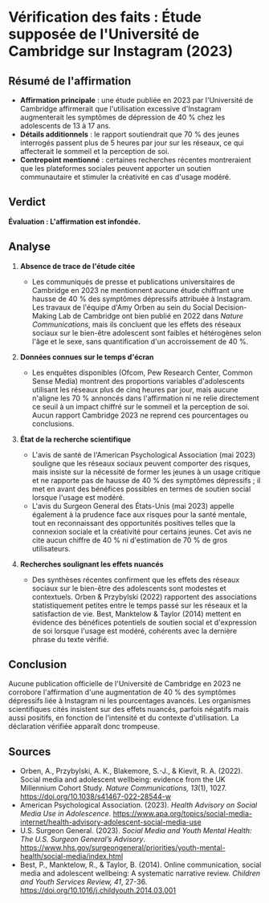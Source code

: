 # Vérification des faits : Étude supposée de l'Université de Cambridge sur Instagram (2023)

## Résumé de l'affirmation
- **Affirmation principale** : une étude publiée en 2023 par l'Université de Cambridge affirmerait que l'utilisation excessive d'Instagram augmenterait les symptômes de dépression de 40 % chez les adolescents de 13 à 17 ans.
- **Détails additionnels** : le rapport soutiendrait que 70 % des jeunes interrogés passent plus de 5 heures par jour sur les réseaux, ce qui affecterait le sommeil et la perception de soi.
- **Contrepoint mentionné** : certaines recherches récentes montreraient que les plateformes sociales peuvent apporter un soutien communautaire et stimuler la créativité en cas d'usage modéré.

## Verdict
**Évaluation : L'affirmation est infondée.**

## Analyse
1. **Absence de trace de l'étude citée**
   - Les communiqués de presse et publications universitaires de Cambridge en 2023 ne mentionnent aucune étude chiffrant une hausse de 40 % des symptômes dépressifs attribuée à Instagram. Les travaux de l'équipe d'Amy Orben au sein du Social Decision-Making Lab de Cambridge ont bien publié en 2022 dans *Nature Communications*, mais ils concluent que les effets des réseaux sociaux sur le bien-être adolescent sont faibles et hétérogènes selon l'âge et le sexe, sans quantification d'un accroissement de 40 %.

2. **Données connues sur le temps d'écran**
   - Les enquêtes disponibles (Ofcom, Pew Research Center, Common Sense Media) montrent des proportions variables d'adolescents utilisant les réseaux plus de cinq heures par jour, mais aucune n'aligne les 70 % annoncés dans l'affirmation ni ne relie directement ce seuil à un impact chiffré sur le sommeil et la perception de soi. Aucun rapport Cambridge 2023 ne reprend ces pourcentages ou conclusions.

3. **État de la recherche scientifique**
   - L'avis de santé de l'American Psychological Association (mai 2023) souligne que les réseaux sociaux peuvent comporter des risques, mais insiste sur la nécessité de former les jeunes à un usage critique et ne rapporte pas de hausse de 40 % des symptômes dépressifs ; il met en avant des bénéfices possibles en termes de soutien social lorsque l'usage est modéré.
   - L'avis du Surgeon General des États-Unis (mai 2023) appelle également à la prudence face aux risques pour la santé mentale, tout en reconnaissant des opportunités positives telles que la connexion sociale et la créativité pour certains jeunes. Cet avis ne cite aucun chiffre de 40 % ni d'estimation de 70 % de gros utilisateurs.

4. **Recherches soulignant les effets nuancés**
   - Des synthèses récentes confirment que les effets des réseaux sociaux sur le bien-être des adolescents sont modestes et contextuels. Orben & Przybylski (2022) rapportent des associations statistiquement petites entre le temps passé sur les réseaux et la satisfaction de vie. Best, Manktelow & Taylor (2014) mettent en évidence des bénéfices potentiels de soutien social et d'expression de soi lorsque l'usage est modéré, cohérents avec la dernière phrase du texte vérifié.

## Conclusion
Aucune publication officielle de l'Université de Cambridge en 2023 ne corrobore l'affirmation d'une augmentation de 40 % des symptômes dépressifs liée à Instagram ni les pourcentages avancés. Les organismes scientifiques cités insistent sur des effets nuancés, parfois négatifs mais aussi positifs, en fonction de l'intensité et du contexte d'utilisation. La déclaration vérifiée apparaît donc trompeuse.

## Sources
- Orben, A., Przybylski, A. K., Blakemore, S.-J., & Kievit, R. A. (2022). Social media and adolescent wellbeing: evidence from the UK Millennium Cohort Study. *Nature Communications, 13*(1), 1027. https://doi.org/10.1038/s41467-022-28544-w
- American Psychological Association. (2023). *Health Advisory on Social Media Use in Adolescence*. https://www.apa.org/topics/social-media-internet/health-advisory-adolescent-social-media-use
- U.S. Surgeon General. (2023). *Social Media and Youth Mental Health: The U.S. Surgeon General’s Advisory*. https://www.hhs.gov/surgeongeneral/priorities/youth-mental-health/social-media/index.html
- Best, P., Manktelow, R., & Taylor, B. (2014). Online communication, social media and adolescent wellbeing: A systematic narrative review. *Children and Youth Services Review, 41*, 27-36. https://doi.org/10.1016/j.childyouth.2014.03.001
